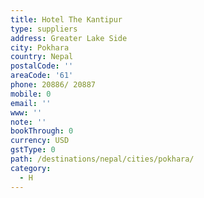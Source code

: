```yaml
---
title: Hotel The Kantipur
type: suppliers
address: Greater Lake Side
city: Pokhara
country: Nepal
postalCode: ''
areaCode: '61'
phone: 20886/ 20887
mobile: 0
email: ''
www: ''
note: ''
bookThrough: 0
currency: USD
gstType: 0
path: /destinations/nepal/cities/pokhara/
category:
  - H
---
```


